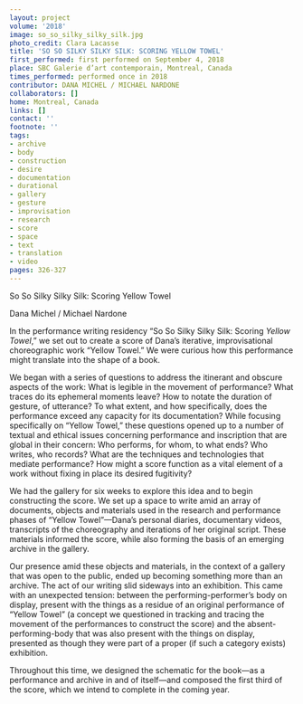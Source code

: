 ```yaml
---
layout: project
volume: '2018'
image: so_so_silky_silky_silk.jpg
photo_credit: Clara Lacasse
title: 'SO SO SILKY SILKY SILK: SCORING YELLOW TOWEL'
first_performed: first performed on September 4, 2018
place: SBC Galerie d’art contemporain, Montreal, Canada
times_performed: performed once in 2018
contributor: DANA MICHEL / MICHAEL NARDONE
collaborators: []
home: Montreal, Canada
links: []
contact: ''
footnote: ''
tags:
- archive
- body
- construction
- desire
- documentation
- durational
- gallery
- gesture
- improvisation
- research
- score
- space
- text
- translation
- video
pages: 326-327
---
```




So So Silky Silky Silk: Scoring Yellow Towel

Dana Michel / Michael Nardone

In the performance writing residency “So So Silky Silky Silk: Scoring _Yellow Towel_,” we set out to create a score of Dana’s iterative, improvisational choreographic work “Yellow Towel.” We were curious how this performance might translate into the shape of a book.

We began with a series of questions to address the itinerant and obscure aspects of the work: What is legible in the movement of performance? What traces do its ephemeral moments leave? How to notate the duration of gesture, of utterance? To what extent, and how specifically, does the performance exceed any capacity for its documentation? While focusing specifically on “Yellow Towel,” these questions opened up to a number of textual and ethical issues concerning performance and inscription that are global in their concern: Who performs, for whom, to what ends? Who writes, who records? What are the techniques and technologies that mediate performance? How might a score function as a vital element of a work without fixing in place its desired fugitivity?

We had the gallery for six weeks to explore this idea and to begin constructing the score. We set up a space to write amid an array of documents, objects and materials used in the research and performance phases of “Yellow Towel”—Dana’s personal diaries, documentary videos, transcripts of the choreography and iterations of her original script. These materials informed the score, while also forming the basis of an emerging archive in the gallery.

Our presence amid these objects and materials, in the context of a gallery that was open to the public, ended up becoming something more than an archive. The act of our writing slid sideways into an exhibition. This came with an unexpected tension: between the performing-performer’s body on display, present with the things as a residue of an original performance of “Yellow Towel” (a concept we questioned in tracking and tracing the movement of the performances to construct the score) and the absent-performing-body that was also present with the things on display, presented as though they were part of a proper (if such a category exists) exhibition.

Throughout this time, we designed the schematic for the book—as a performance and archive in and of itself—and composed the first third of the score, which we intend to complete in the coming year.
